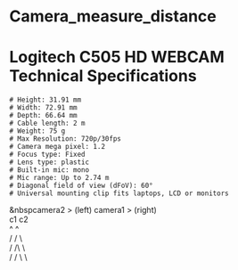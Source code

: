 # Camera_measure_distance

# Logitech C505 HD WEBCAM Technical Specifications
    # Height: 31.91 mm
    # Width: 72.91 mm
    # Depth: 66.64 mm
    # Cable length: 2 m
    # Weight: 75 g
    # Max Resolution: 720p/30fps
    # Camera mega pixel: 1.2
    # Focus type: Fixed
    # Lens type: plastic
    # Built-in mic: mono
    # Mic range: Up to 2.74 m
    # Diagonal field of view (dFoV): 60°
    # Universal mounting clip fits laptops, LCD or monitors

&nbspcamera2 > (left) camera1 > (right)<br />
       c1  c2  <br />
        ^  ^  <br />
       / \/ \  <br />
      /  /\  \  <br />
     /  /  \  \  <br />
